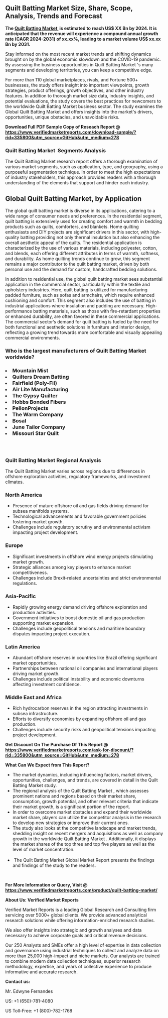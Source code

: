 <h2><strong>Quilt Batting Market Size, Share, Scope, Analysis, Trends and Forecast</strong></h2><p><strong>The&nbsp;<a href="https://www.verifiedmarketreports.com/download-sample/?rid=335800&utm_source=GitHub&utm_medium=278" target="_blank">Quilt Batting Market </a>&nbsp;is estimated to reach US$ XX Bn by 2024. It is anticipated that the revenue will experience a compound annual growth rate (CAGR 2024-2031) of xx.xx%, leading to a market volume US$ xx.xx Bn by 2031.</strong></p><p>Stay informed on the most recent market trends and shifting dynamics brought on by the global economic slowdown and the COVID-19 pandemic. By assessing the business opportunities in Quilt Batting Market 's many segments and developing territories, you can keep a competitive edge.</p><p>For more than 110 global marketplaces, rivals, and Fortune 500+ businesses, the study offers insight into important viewpoints, growth strategies, product offerings, growth objectives, and other industry features. In addition to thorough market size data, industry insights, and potential evaluations, the study covers the best practices for newcomers to the worldwide Quilt Batting Market business sector. The study examines the Global Quilt Batting Market and offers insights into the market's drivers, opportunities, unique obstacles, and unavoidable risks.</p><p id="" class=""><strong>Download Full PDF Sample Copy of Reseach Report @ <a href="https://www.verifiedmarketreports.com/download-sample/?rid=335800&utm_source=GitHub&utm_medium=278" target="_blank">https://www.verifiedmarketreports.com/download-sample/?rid=335800&utm_source=GitHub&utm_medium=278</a></strong></p><h3>Quilt Batting Market &nbsp;Segments Analysis</h3><p>The Quilt Batting Market research report offers a thorough examination of various market segments, such as application, type, and geography, using a purposeful segmentation technique. In order to meet the high expectations of industry stakeholders, this approach provides readers with a thorough understanding of the elements that support and hinder each industry.<br /> <h2>Global Quilt Batting Market, by Application</h2><p>The global quilt batting market is diverse in its applications, catering to a wide range of consumer needs and preferences. In the residential segment, quilt batting is extensively used for creating comfort and warmth in bedding products such as quilts, comforters, and blankets. Home quilting enthusiasts and DIY projects are significant drivers in this sector, with high-quality batting providing not only thermal insulation but also enhancing the overall aesthetic appeal of the quilts. The residential application is characterized by the use of various materials, including polyester, cotton, and blends, each offering different attributes in terms of warmth, softness, and durability. As home quilting trends continue to grow, this segment remains a major contributor to the quilt batting market, driven by both personal use and the demand for custom, handcrafted bedding solutions.</p><p>In addition to residential use, the global quilt batting market sees substantial application in the commercial sector, particularly within the textile and upholstery industries. Here, quilt batting is utilized for manufacturing padded furniture, such as sofas and armchairs, which require enhanced cushioning and comfort. This segment also includes the use of batting in industrial applications where insulation and padding are necessary. High-performance batting materials, such as those with fire-retardant properties or enhanced durability, are often favored in these commercial applications. The commercial sector’s demand for quilt batting is fueled by the need for both functional and aesthetic solutions in furniture and interior design, reflecting a growing trend towards more comfortable and visually appealing commercial environments.</p></p><h3 id="" class="">Who is the largest manufacturers of&nbsp;Quilt Batting Market worldwide?</h3><h3 class=""></Li><Li>Mountain Mist</Li><Li> Quilters Dream Batting</Li><Li> Fairfield (Poly-Fil)</Li><Li> Air Lite Manufacturing</Li><Li> The Gypsy Quilter</Li><Li> Hobbs Bonded Fibers</Li><Li> PellonProjects</Li><Li> The Warm Company</Li><Li> Bosal</Li><Li> June Tailor Company</Li><Li> Missouri Star Quilt</h3><h3 id="" class="">&nbsp;</h3><h3 id="" class="">Quilt Batting Market Regional Analysis</h3><p id="" class="">The Quilt Batting Market varies across regions due to differences in offshore exploration activities, regulatory frameworks, and investment climates.</p><h3 id="" class="">North America</h3><ul><li>Presence of mature offshore oil and gas fields driving demand for subsea manifolds systems.</li><li>Technological advancements and favorable government policies fostering market growth.</li><li>Challenges include regulatory scrutiny and environmental activism impacting project development.</li></ul><h3 id="" class="">Europe</h3><ul><li>Significant investments in offshore wind energy projects stimulating market growth.</li><li>Strategic alliances among key players to enhance market competitiveness.</li><li>Challenges include Brexit-related uncertainties and strict environmental regulations.</li></ul><h3 id="" class="">Asia-Pacific</h3><ul><li>Rapidly growing energy demand driving offshore exploration and production activities.</li><li>Government initiatives to boost domestic oil and gas production supporting market expansion.</li><li>Challenges include geopolitical tensions and maritime boundary disputes impacting project execution.</li></ul><h3 id="" class="">Latin America</h3><ul><li>Abundant offshore reserves in countries like Brazil offering significant market opportunities.</li><li>Partnerships between national oil companies and international players driving market growth.</li><li>Challenges include political instability and economic downturns affecting investment confidence.</li></ul><h3 id="" class="">Middle East and Africa</h3><ul><li>Rich hydrocarbon reserves in the region attracting investments in subsea infrastructure.</li><li>Efforts to diversify economies by expanding offshore oil and gas production.</li><li>Challenges include security risks and geopolitical tensions impacting project development.</li></ul><p id="" class=""><strong>Get Discount On The Purchase Of This Report @ <a href="https://www.verifiedmarketreports.com/ask-for-discount/?rid=335800&utm_source=GitHub&utm_medium=278" target="_blank">https://www.verifiedmarketreports.com/ask-for-discount/?rid=335800&utm_source=GitHub&utm_medium=278</a></strong></p><p><strong>What Can We Expect from This Report?</strong></p><ul><li>The market dynamics, including influencing factors, market drivers, opportunities, challenges, and trends, are covered in detail in the Quilt Batting Market study.<br /> </li><li>The regional analysis of the Quilt Batting Market , which assesses prominent nations and regions based on their market share, consumption, growth potential, and other relevant criteria that indicate their market growth, is a significant portion of the report.<br /> </li><li>In order to overcome market obstacles and expand their worldwide market share, players can utilize the competitor analysis in the research to develop new strategies or improve their current ones.<br /> </li><li>The study also looks at the competitive landscape and market trends, shedding insight on recent mergers and acquisitions as well as company growth in the worldwide Quilt Batting Market . Additionally, it displays the market shares of the top three and top five players as well as the level of market concentration.<br /><br /></li><li>&nbsp;The Quilt Batting Market Global Market Report presents the findings and findings of the study to the readers.</li></ul><p id="" class="">&nbsp;</p><p id="" class=""><strong>For More Information or Query, Visit @ <a href="https://www.verifiedmarketreports.com/product/quilt-batting-market/" target="_blank">https://www.verifiedmarketreports.com/product/quilt-batting-market/</a></strong></p><p id="" class=""><strong>About Us: Verified Market Reports</strong></p><p id="" class="">Verified Market Reports is a leading Global Research and Consulting firm servicing over 5000+ global clients. We provide advanced analytical research solutions while offering information-enriched research studies.</p><p id="" class="">We also offer insights into strategic and growth analyses and data necessary to achieve corporate goals and critical revenue decisions.</p><p id="" class="">Our 250 Analysts and SMEs offer a high level of expertise in data collection and governance using industrial techniques to collect and analyze data on more than 25,000 high-impact and niche markets. Our analysts are trained to combine modern data collection techniques, superior research methodology, expertise, and years of collective experience to produce informative and accurate research.</p><p id="" class=""><strong>Contact us:</strong></p><p id="" class="">Mr. Edwyne Fernandes</p><p id="" class="">US: +1 (650)-781-4080</p><p id="" class="">US Toll-Free: +1 (800)-782-1768</p>
